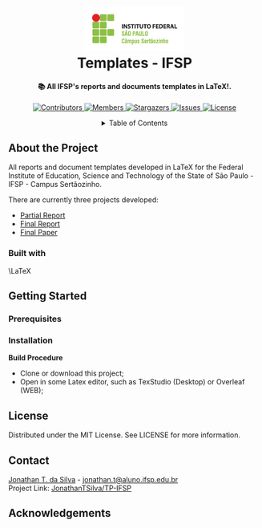 <!-- PROJECT LOGO -->
<h1 align="center">
  <br>
  <a href="https://github.com/JonathanTSilva/TP-IFSP"><img src="./Images/logo-ifsp2.png" alt="Markdownify" width="200"></a>
  <br>
  Templates - IFSP
  <br>
</h1>

<h4 align="center">
  📚 All IFSP's reports and documents templates in LaTeX!.
</h4>

<!-- PROJECT SHIELDS -->
<p align="center">
  <a href="https://github.com/JonathanTSilva/TP-IFSP/graphs/contributors">
    <img src="https://img.shields.io/github/contributors/JonathanTSilva/TP-IFSP.svg?style=for-the-badge" alt="Contributors">
  </a>
  <a href="https://github.com/JonathanTSilva/TP-IFSP/network/members">
    <img src="https://img.shields.io/github/forks/JonathanTSilva/TP-IFSP.svg?style=for-the-badge" alt="Members">
  </a>
  <a href="https://github.com/JonathanTSilva/TP-IFSP/stargazers">
    <img src="https://img.shields.io/github/stars/JonathanTSilva/TP-IFSP.svg?style=for-the-badge" alt="Stargazers">
  </a>
  <a href="https://github.com/JonathanTSilva/TP-IFSP/issues">
    <img src="https://img.shields.io/github/issues/JonathanTSilva/TP-IFSP.svg?style=for-the-badge" alt="Issues">
  </a>
  <a href="https://github.com/JonathanTSilva/TP-IFSP/blob/main/LICENSE">
    <img src="https://img.shields.io/github/license/JonathanTSilva/TP-IFSP.svg?style=for-the-badge" alt="License">
  </a>
</p>

<!-- TABLE OF CONTENTS -->
<details close="close" align="center">
  <summary>Table of Contents</summary>
          <a href="#about-the-project">About The Project</a> |
          <a href="#getting-started">Getting Started</a> |
          <a href="#usage">Usage</a> |
          <a href="#roadmap">Roadmap</a> |
          <a href="#contributing">Contributing</a> |
          <a href="#license">License</a> |
          <a href="#contact">Contact</a> |
          <a href="#acknowledgements">Acknowledgements</a>
</details>

## About the Project
All reports and document templates developed in LaTeX for the Federal Institute of Education, Science and Technology of the State of São Paulo - IFSP - Campus Sertãozinho.

There are currently three projects developed:
* [Partial Report](https://github.com/JonathanTSilva/TP-IFSP/tree/main/Template%20-%20Relat%C3%B3rio%20Parcial%20(IFSP))
* [Final Report](https://github.com/JonathanTSilva/TP-IFSP/tree/main/Template%20-%20Relat%C3%B3rio%20Final%20(IFSP))
* [Final Paper](https://github.com/JonathanTSilva/TP-IFSP/tree/main/Template%20-%20TCC%20(IFSP))

### Built with
\LaTeX

## Getting Started


### Prerequisites


### Installation

**Build Procedure**
 * Clone or download this project;
 * Open in some Latex editor, such as TexStudio (Desktop) or Overleaf (WEB);

## License
Distributed under the MIT License. See LICENSE for more information.

## Contact
[Jonathan T. da Silva](https://www.linkedin.com/in/JonathanTSilva/) - jonathan.t@aluno.ifsp.edu.br <br/>
Project Link: [JonathanTSilva/TP-IFSP](https://github.com/JonathanTSilva/TP-IFSP)

## Acknowledgements


<!-- MARKDOWN LINKS & IMAGES -->
<!-- Caso utilize as imagens em markdown, sempre seguir este padrão!-->
<!--
[![Contributors][contributors-shield]][contributors-url]
[![Forks][forks-shield]][forks-url]
[![Stargazers][stars-shield]][stars-url]
[![Issues][issues-shield]][issues-url]
[![MIT License][license-shield]][license-url]
[![LinkedIn][linkedin-shield]][linkedin-url]
-->

<!-- https://www.markdownguide.org/basic-syntax/#reference-style-links -->
<!--
[contributors-shield]: https://img.shields.io/github/contributors/JonathanTSilva/TP-IFSP.svg?style=for-the-badge
[contributors-url]: https://github.com/JonathanTSilva/TP-IFSP/graphs/contributors
[forks-shield]: https://img.shields.io/github/forks/JonathanTSilva/TP-IFSP.svg?style=for-the-badge
[forks-url]: https://github.com/JonathanTSilva/TP-IFSP/network/members
[stars-shield]: https://img.shields.io/github/stars/JonathanTSilva/TP-IFSP.svg?style=for-the-badge
[stars-url]: https://github.com/JonathanTSilva/TP-IFSP/stargazers
[issues-shield]: https://img.shields.io/github/issues/JonathanTSilva/TP-IFSP.svg?style=for-the-badge
[issues-url]: https://github.com/JonathanTSilva/TP-IFSP/issues
[license-shield]: https://img.shields.io/github/license/JonathanTSilva/TP-IFSP.svg?style=for-the-badge
[license-url]: https://github.com/JonathanTSilva/TP-IFSP/blob/main/LICENSE
[linkedin-shield]: https://img.shields.io/badge/-LinkedIn-black.svg?style=for-the-badge&logo=linkedin&colorB=555
[linkedin-url]: https://www.linkedin.com/in/JonathanTSilva/
-->
<!-- [product-screenshot]: -->

